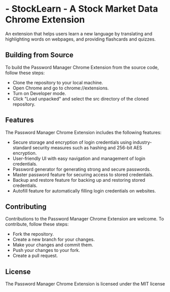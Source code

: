 # -  StockLearn - A Stock Market Data Chrome Extension
An extension that helps users learn a new language by translating and highlighting words on webpages, and providing flashcards and quizzes.
## Building from Source
To build the Password Manager Chrome Extension from the source code, follow these steps:

* Clone the repository to your local machine.
* Open Chrome and go to chrome://extensions.
* Turn on Developer mode.
* Click "Load unpacked" and select the src directory of the cloned repository.

## Features
The Password Manager Chrome Extension includes the following features:

* Secure storage and encryption of login credentials using industry-standard security measures such as hashing and 256-bit AES encryption.
* User-friendly UI with easy navigation and management of login credentials.
* Password generator for generating strong and secure passwords.
* Master password feature for securing access to stored credentials.
* Backup and restore feature for backing up and restoring stored credentials.
* Autofill feature for automatically filling login credentials on websites.

## Contributing
Contributions to the Password Manager Chrome Extension are welcome. To contribute, follow these steps:

* Fork the repository.
* Create a new branch for your changes.
* Make your changes and commit them.
* Push your changes to your fork.
* Create a pull request.

## License
The Password Manager Chrome Extension is licensed under the MIT license
